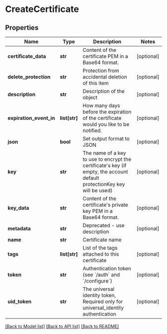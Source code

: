 # CreateCertificate

## Properties
Name | Type | Description | Notes
------------ | ------------- | ------------- | -------------
**certificate_data** | **str** | Content of the certificate PEM in a Base64 format. | [optional] 
**delete_protection** | **str** | Protection from accidental deletion of this item | [optional] 
**description** | **str** | Description of the object | [optional] 
**expiration_event_in** | **list[str]** | How many days before the expiration of the certificate would you like to be notified. | [optional] 
**json** | **bool** | Set output format to JSON | [optional] 
**key** | **str** | The name of a key to use to encrypt the certificate&#39;s key (if empty, the account default protectionKey key will be used) | [optional] 
**key_data** | **str** | Content of the certificate&#39;s private key PEM in a Base64 format. | [optional] 
**metadata** | **str** | Deprecated - use description | [optional] 
**name** | **str** | Certificate name | 
**tags** | **list[str]** | List of the tags attached to this certificate | [optional] 
**token** | **str** | Authentication token (see &#x60;/auth&#x60; and &#x60;/configure&#x60;) | [optional] 
**uid_token** | **str** | The universal identity token, Required only for universal_identity authentication | [optional] 

[[Back to Model list]](../README.md#documentation-for-models) [[Back to API list]](../README.md#documentation-for-api-endpoints) [[Back to README]](../README.md)


